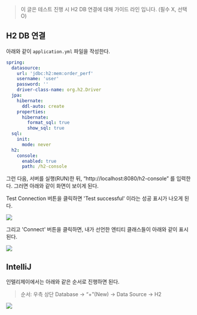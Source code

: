 > 이 글은 테스트 진행 시 H2 DB 연결에 대해 가이드 라인 입니다. (필수 X, 선택 O)

## H2 DB 연결

아래와 같이 `application.yml` 파일을 작성한다.

```yaml
spring:
  datasource:
    url: 'jdbc:h2:mem:order_perf'
    username: 'user'
    password: ''
    driver-class-name: org.h2.Driver
  jpa:
    hibernate:
      ddl-auto: create
    properties:
      hibernate:
        format_sql: true
        show_sql: true
  sql:
    init:
      mode: never
  h2:
    console:
      enabled: true
      path: /h2-console
```

그런 다음, 서버를 실행(RUN)한 뒤, “http://localhost:8080/h2-console” 를 입력한다.  그러면 아래와 같이 화면이 보이게 된다.

Test Connection 버튼을 클릭하면 'Test successful' 이라는 성공 표시가 나오게 된다.

![](../img/h2_console.png)

그리고 'Connect' 버튼을 클릭하면, 내가 선언한 엔티티 클래스들이 아래와 같이 표시된다.

![](../img/h2_console_connect_success.png)

## IntelliJ

인텔리제이에서는 아래와 같은 순서로 진행하면 된다.

> 순서: 우측 상단 Database → “+”(New) → Data Source → H2

![](../img/h2_console_intellij_connect.png)